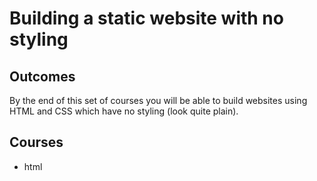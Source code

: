 # Building a static website with no styling

## Outcomes

By the end of this set of courses you will be able to build websites using HTML and CSS which have no styling (look quite plain).


## Courses

* html

